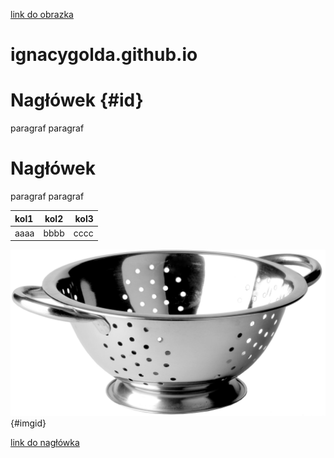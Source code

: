 [link do obrazka](#imgid)

# ignacygolda.github.io

# Nagłówek {#id}

paragraf paragraf

# Nagłówek

paragraf paragraf

|kol1|kol2|kol3|
|:---|:--:|---:|
|aaaa|bbbb|cccc|

![img.jpg](img.jpg) {#imgid}

[link do nagłówka](#id)
